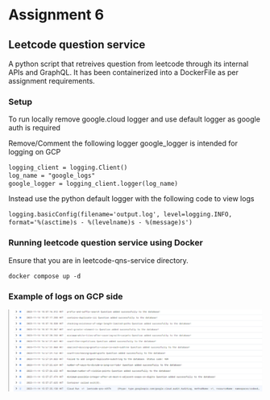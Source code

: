 # Assignment 6
## Leetcode question service 
A python script that retreives question from leetcode through its internal APIs and GraphQL. It has been containerized into a DockerFile as per assignment requirements.

### Setup
To run locally remove google.cloud logger and use default logger as google auth is required

Remove/Comment the following logger google_logger is intended for logging on GCP 
```
logging_client = logging.Client()
log_name = "google_logs"
google_logger = logging_client.logger(log_name)
```
Instead use the python default logger with the following code to view logs

```
logging.basicConfig(filename='output.log', level=logging.INFO, format='%(asctime)s - %(levelname)s - %(message)s')
```

### Running leetcode question service using Docker

Ensure that you are in leetcode-qns-service directory.

```
docker compose up -d
```

### Example of logs on GCP side
![Example of logs on GCP](./assets/image.png)